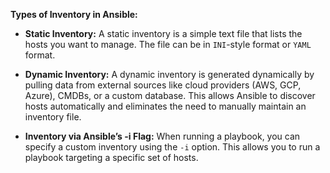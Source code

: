 **Types of Inventory in Ansible:**

- **Static Inventory:** A static inventory is a simple text file that lists the hosts you want to manage. The file can be in `INI`-style format or `YAML` format.

- **Dynamic Inventory:** A dynamic inventory is generated dynamically by pulling data from external sources like cloud providers (AWS, GCP, Azure), CMDBs, or a custom database. This allows Ansible to discover hosts automatically and eliminates the need to manually maintain an inventory file.
- **Inventory via Ansible’s -i Flag:** When running a playbook, you can specify a custom inventory using the `-i` option. This allows you to run a playbook targeting a specific set of hosts.
